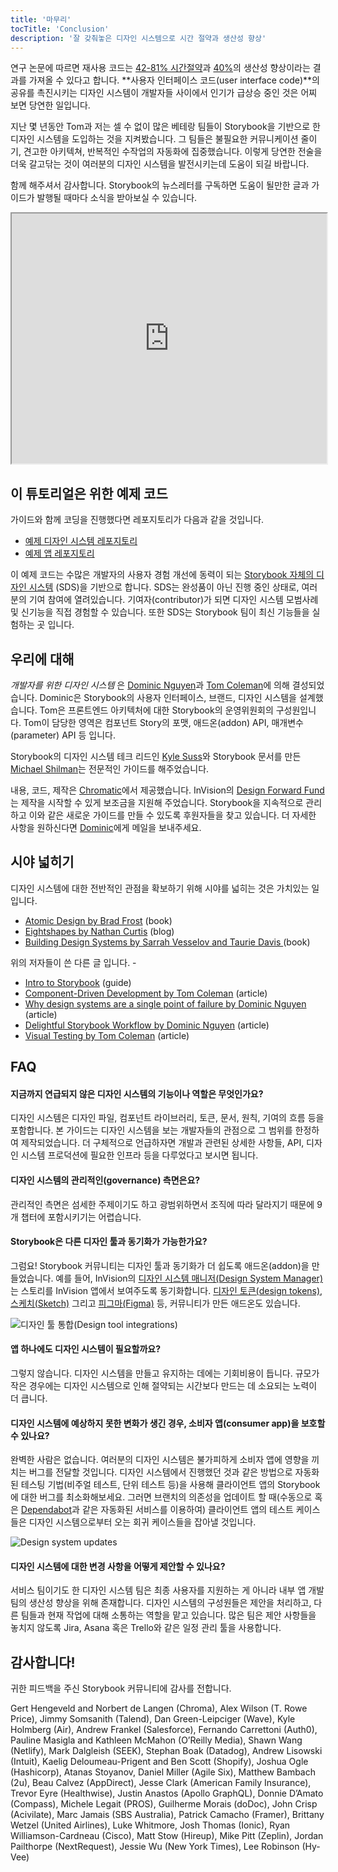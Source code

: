 ```yaml
---
title: '마무리'
tocTitle: 'Conclusion'
description: '잘 갖춰놓은 디자인 시스템으로 시간 절약과 생산성 향상'
---
```


연구 논문에 따르면 재사용 코드는 [42-81% 시간절약](https://www.researchgate.net/publication/3188437_Evaluating_Software_Reuse_Alternatives_A_Model_and_Its_Application_to_an_Industrial_Case_Study?ev=publicSearchHeader&_sg=g8WraNGZNGPw0R-1-jGpy0XwUDeAr3qb472J6lhisyQ3l24pSmndO6anMdX2L3HdWHifsczPegR9wjA)과 [40%](http://www.cin.ufpe.br/~in1045/papers/art03.pdf)의 생산성 향상이라는 결과를 가져올 수 있다고 합니다. **사용자 인터페이스 코드(user interface code)**의 공유를 촉진시키는 디자인 시스템이 개발자들 사이에서 인기가 급상승 중인 것은 어찌 보면 당연한 일입니다.

지난 몇 년동안 Tom과 저는 셀 수 없이 많은 베테랑 팀들이 Storybook을 기반으로 한 디자인 시스템을 도입하는 것을 지켜봤습니다. 그 팀들은 불필요한 커뮤니케이션 줄이기, 견고한 아키텍쳐, 반복적인 수작업의 자동화에 집중했습니다. 이렇게 당연한 전술을 더욱 갈고닦는 것이 여러분의 디자인 시스템을 발전시키는데 도움이 되길 바랍니다.

함께 해주셔서 감사합니다. Storybook의 뉴스레터를 구독하면 도움이 될만한 글과 가이드가 발행될 때마다 소식을 받아보실 수 있습니다.

<iframe style="height:400px;width:100%;max-width:800px;margin:0px auto;" src="https://upscri.be/d42fc0?as_embed"></iframe>

## 이 튜토리얼은 위한 예제 코드

가이드와 함께 코딩을 진행했다면 레포지토리가 다음과 같을 것입니다.

- [예제 디자인 시스템 레포지토리](https://github.com/chromaui/learnstorybook-design-system)
- [예제 앱 레포지토리](https://github.com/chromaui/learnstorybook-design-system-example-app)

이 예제 코드는 수많은 개발자의 사용자 경험 개선에 동력이 되는 [Storybook 자체의 디자인 시스템](https://github.com/storybookjs/design-system) (SDS)을 기반으로 합니다. SDS는 완성품이 아닌 진행 중인 상태로, 여러분의 기여 참여에 열려있습니다. 기여자(contributor)가 되면 디자인 시스템 모범사례 및 신기능을 직접 경험할 수 있습니다. 또한 SDS는 Storybook 팀이 최신 기능들을 실험하는 곳 입니다.

## 우리에 대해

_개발자를 위한 디자인 시스템_ 은 [Dominic Nguyen](https://twitter.com/domyen)과 [Tom Coleman](https://twitter.com/tmeasday)에 의해 결성되었습니다. Dominic은 Storybook의 사용자 인터페이스, 브랜드, 디자인 시스템을 설계했습니다. Tom은 프론트엔드 아키텍처에 대한 Storybook의 운영위원회의 구성원입니다. Tom이 담당한 영역은 컴포넌트 Story의 포맷, 애드온(addon) API, 매개변수(parameter) API 등 입니다.

Storybook의 디자인 시스템 테크 리드인 [Kyle Suss](https://github.com/kylesuss)와 Storybook 문서를 만든 [Michael Shilman](https://twitter.com/mshilman)는 전문적인 가이드를 해주었습니다.

내용, 코드, 제작은 [Chromatic](https://www.chromatic.com/)에서 제공했습니다. InVision의 [Design Forward Fund](https://www.invisionapp.com/design-forward-fund)는 제작을 시작할 수 있게 보조금을 지원해 주었습니다. Storybook을 지속적으로 관리하고 이와 같은 새로운 가이드를 만들 수 있도록 후원자들을 찾고 있습니다. 더 자세한 사항을 원하신다면 [Dominic](mailto:dom@chromatic.com)에게 메일을 보내주세요.

## 시야 넓히기

디자인 시스템에 대한 전반적인 관점을 확보하기 위해 시야를 넓히는 것은 가치있는 일입니다.

- [Atomic Design by Brad Frost](http://atomicdesign.bradfrost.com/) (book)
- [Eightshapes by Nathan Curtis](https://medium.com/eightshapes-llc/tagged/design-systems) (blog)
- [Building Design Systems by Sarrah Vesselov and Taurie Davis ](https://www.amazon.com/Building-Design-Systems-Experiences-Language/dp/148424513X) (book)

위의 저자들이 쓴 다른 글 입니다. - 

- [Intro to Storybook](http://learnstorybook.com/intro-to-storybook) (guide)
- [Component-Driven Development by Tom Coleman](https://www.componentdriven.org/) (article)
- [Why design systems are a single point of failure by Dominic Nguyen](https://www.chromatic.com/blog/why-design-systems-are-a-single-point-of-failure) (article)
- [Delightful Storybook Workflow by Dominic Nguyen](https://www.chromatic.com/blog/the-delightful-storybook-workflow) (article)
- [Visual Testing by Tom Coleman](https://www.chromatic.com/blog/visual-testing-the-pragmatic-way-to-test-uis/) (article)

## FAQ

#### 지금까지 연급되지 않은 디자인 시스템의 기능이나 역할은 무엇인가요? 

디자인 시스템은 디자인 파일, 컴포넌트 라이브러리, 토큰, 문서, 원칙, 기여의 흐름 등을 포함합니다. 본 가이드는 디자인 시스템을 보는 개발자들의 관점으로 그 범위를 한정하여 제작되었습니다. 더 구체적으로 언급하자면 개발과 관련된 상세한 사항들, API, 디자인 시스템 프로덕션에 필요한 인프라 등을 다루었다고 보시면 됩니다. 

#### 디자인 시스템의 관리적인(governance) 측면은요?

관리적인 측면은 섬세한 주제이기도 하고 광범위하면서 조직에 따라 달라지기 때문에 9개 챕터에 포함시키기는 어렵습니다.

#### Storybook은 다른 디자인 툴과 동기화가 가능한가요?

그럼요! Storybook 커뮤니티는 디자인 툴과 동기화가 더 쉽도록 애드온(addon)을 만들었습니다. 예를 들어, InVision의 [디자인 시스템 매니저(Design System Manager)](https://www.invisionapp.com/design-system-manager)는 스토리를 InVision 앱에서 보여주도록 동기화합니다. [디자인 토큰(design tokens)](https://github.com/UX-and-I/storybook-design-token), [스케치(Sketch)](https://github.com/chrisvxd/story2sketch) 그리고 [피그마(Figma)](https://github.com/pocka/storybook-addon-designs) 등, 커뮤니티가 만든 애드온도 있습니다.

![디자인 툴 통합(Design tool integrations)](/design-systems-for-developers/storybook-integrations-design.jpg)

#### 앱 하나에도 디자인 시스템이 필요할까요?

그렇지 않습니다. 디자인 시스템을 만들고 유지하는 데에는 기회비용이 듭니다. 규모가 작은 경우에는 디자인 시스템으로 인해 절약되는 시간보다 만드는 데 소요되는 노력이 더 큽니다.

#### 디자인 시스템에 예상하지 못한 변화가 생긴 경우, 소비자 앱(consumer app)을 보호할 수 있나요?

완벽한 사람은 없습니다. 여러분의 디자인 시스템은 불가피하게 소비자 앱에 영향을 끼치는 버그를 전달할 것입니다. 디자인 시스템에서 진행했던 것과 같은 방법으로 자동화된 테스팅 기법(비주얼 테스트, 단위 테스트 등)을 사용해 클라이언트 앱의 Storybook에 대한 버그를 최소화해보세요. 그러면 브랜치의 의존성을 업데이트 할 때(수동으로 혹은 [Dependabot](https://dependabot.com/)과 같은 자동화된 서비스를 이용하여) 클라이언트 앱의 테스트 케이스들은 디자인 시스템으로부터 오는 회귀 케이스들을 잡아낼 것입니다.

![Design system updates](/design-systems-for-developers/design-system-update.png)

#### 디자인 시스템에 대한 변경 사항을 어떻게 제안할 수 있나요?

서비스 팀이기도 한 디자인 시스템 팀은 최종 사용자를 지원하는 게 아니라 내부 앱 개발팀의 생산성 향상을 위해 존재합니다. 디자인 시스템의 구성원들은 제안을 처리하고, 다른 팀들과 현재 작업에 대해 소통하는 역할을 맡고 있습니다. 많은 팀은 제안 사항들을 놓치지 않도록 Jira, Asana 혹은 Trello와 같은 일정 관리 툴을 사용합니다.

## 감사합니다!

귀한 피드백을 주신 Storybook 커뮤니티에 감사를 전합니다.

Gert Hengeveld and Norbert de Langen (Chroma), Alex Wilson (T. Rowe Price), Jimmy Somsanith (Talend), Dan Green-Leipciger (Wave), Kyle Holmberg (Air), Andrew Frankel (Salesforce), Fernando Carrettoni (Auth0), Pauline Masigla and Kathleen McMahon (O’Reilly Media), Shawn Wang (Netlify), Mark Dalgleish (SEEK), Stephan Boak (Datadog), Andrew Lisowski (Intuit), Kaelig Deloumeau-Prigent and Ben Scott (Shopify), Joshua Ogle (Hashicorp), Atanas Stoyanov, Daniel Miller (Agile Six), Matthew Bambach (2u), Beau Calvez (AppDirect), Jesse Clark (American Family Insurance), Trevor Eyre (Healthwise), Justin Anastos (Apollo GraphQL), Donnie D’Amato (Compass), Michele Legait (PROS), Guilherme Morais (doDoc), John Crisp (Acivilate), Marc Jamais (SBS Australia), Patrick Camacho (Framer), Brittany Wetzel (United Airlines), Luke Whitmore, Josh Thomas (Ionic), Ryan Williamson-Cardneau (Cisco), Matt Stow (Hireup), Mike Pitt (Zeplin), Jordan Pailthorpe (NextRequest), Jessie Wu (New York Times), Lee Robinson (Hy-Vee)
